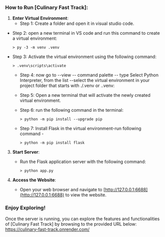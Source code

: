 ### How to Run [Culinary Fast Track]:

1. **Enter Virtual Environment**:
   - Step 1: Create a folder and open it in visual studio code.
   
  - Step 2: open a new terminal in VS code and run this command to create a virtual environment:
    ```
    > py -3 -m venv .venv
    ```
   
   - Step 3: Activate the virtual environment using the following command:
     ```
     > .venv\scripts\activate
     ```
     - Step 4: now go to --view -- command palette -- type Select Python Interpreter, from the list --select the virtual environment in your project folder that starts with ./.venv or .\.venv:
     
     - Step 5: Open a new terminal that will activate the newly created virtual environment.
     
     - Step 6: run the following command in the terminal:
       ```
       > python -m pip install --upgrade pip
       ```
     
     - Step 7: Install Flask in the virtual environment-run following command -
       ```
       > python -m pip install flask
       ```

3. **Start Server**:
   - Run the Flask application server with the following command:
     ```
     > python app.py
     ```

4. **Access the Website**:
   - Open your web browser and navigate to [http://127.0.0.1:6688](http://127.0.0.1:6688) to view the website.

### Enjoy Exploring!
Once the server is running, you can explore the features and functionalities of [Culinary Fast Track] by browsing to the provided URL below:
https://culinary-fast-track.onrender.com/
